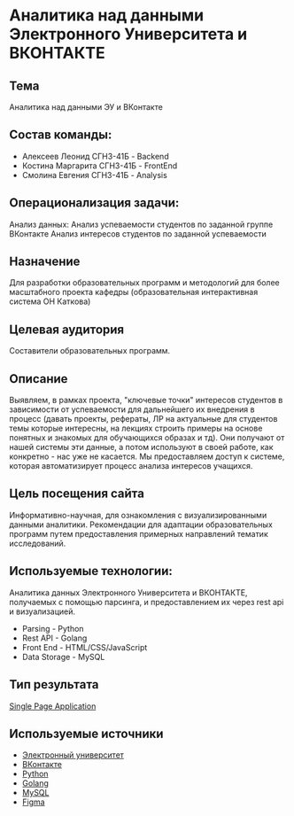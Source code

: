 # Аналитика над данными Электронного Университета и ВКОНТАКТЕ
 
Тема
---
Аналитика над данными ЭУ и ВКонтакте
 
Состав команды: 
---
* Алексеев Леонид СГН3-41Б - Backend
* Костина Маргарита СГН3-41Б - FrontEnd
* Смолина Евгения СГН3-41Б - Analysis
 
Операционализация задачи:
---
Анализ данных:
Анализ успеваемости студентов по заданной группе ВКонтакте
Анализ интересов студентов по заданной успеваемости
 
Назначение
---
Для разработки образовательных программ и методологий для более масштабного проекта кафедры (образовательная интерактивная система ОН Каткова)
 
Целевая аудитория
---
Составители образовательных программ.
 
Описание
---
Выявляем, в рамках проекта, "ключевые точки" интересов студентов в зависимости от успеваемости для дальнейшего их внедрения в процесс (давать проекты, рефераты, ЛР на актуальные для студентов темы которые интересны, на лекциях строить примеры на основе понятных и знакомых для обучающихся образах и тд). 
Они получают от нашей системы эти данные, а потом используют в своей работе, как конкретно - нас уже не касается. Мы предоставляем доступ к системе, которая автоматизирует процесс анализа интересов учащихся.
 
Цель посещения сайта
---
Информативно-научная, для ознакомления с визуализированными данными аналитики. Рекомендации для адаптации образовательных программ путем предоставления примерных направлений тематик исследований.
 
Используемые технологии:
---
Аналитика данных Электронного Университета и ВКОНТАКТЕ, получаемых с помощью парсинга, и предоставлением их через rest api и визуализацией. 
* Parsing - Python
* Rest API - Golang
* Front End - HTML/CSS/JavaScript
* Data Storage - MySQL
 
Тип результата
---
[Single Page Application](https://en.wikipedia.org/wiki/Single-page_application)
 
 
Используемые источники
---
* [Электронный университет](http://eu.bmstu.ru/products/progress/current/)
* [ВКонтакте](https://vk.com/)
* [Python](https://python-docx.readthedocs.io/en/latest/)
* [Golang](https://go.dev/doc/)
* [MySQL](https://dev.mysql.com/doc/)
* [Figma](https://www.figma.com/)